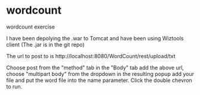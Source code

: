 # wordcount
wordcount exercise

I have been depolying the .war to Tomcat and have been using Wiztools client (The .jar is in the git repo)

The url to post to is http://localhost:8080/WordCount/rest/upload/txt

Choose post from the "method" tab
in the "Body" tab add the above url, choose "multipart body" from the dropdown in the resulting popup add your file and put the word file into the name parameter.
Click the double chevron to run.

